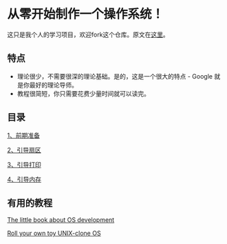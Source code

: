 # 从零开始制作一个操作系统！

这只是我个人的学习项目，欢迎fork这个仓库。原文在[这里](https://github.com/cfenollosa/os-tutorial)。

## 特点

* 理论很少，不需要很深的理论基础。是的，这是一个很大的特点 - Google 就是你最好的理论导师。
* 教程很简短，你只需要花费少量时间就可以读完。

## 目录

[1、前期准备](https://github.com/yanull/os-guide-cn/tree/main/1.%E7%8E%AF%E5%A2%83%E5%87%86%E5%A4%87)

[2、引导扇区](https://github.com/yanull/os-guide-cn/blob/main/2.%E5%BC%95%E5%AF%BC%E6%89%87%E5%8C%BA/readme.md)

[3、引导打印](https://github.com/yanull/os-guide-cn/blob/main/3.%E5%BC%95%E5%AF%BC%E6%89%93%E5%8D%B0/readme.md)

[4、引导内存](https://github.com/yanull/os-guide-cn/blob/main/4.%E5%BC%95%E5%AF%BC%E5%86%85%E5%AD%98/readme.md)


## 有用的教程

[The little book about OS development](https://littleosbook.github.io/)

[Roll your own toy UNIX-clone OS](https://web.archive.org/web/20160412174753/http://www.jamesmolloy.co.uk/tutorial_html/index.html)



